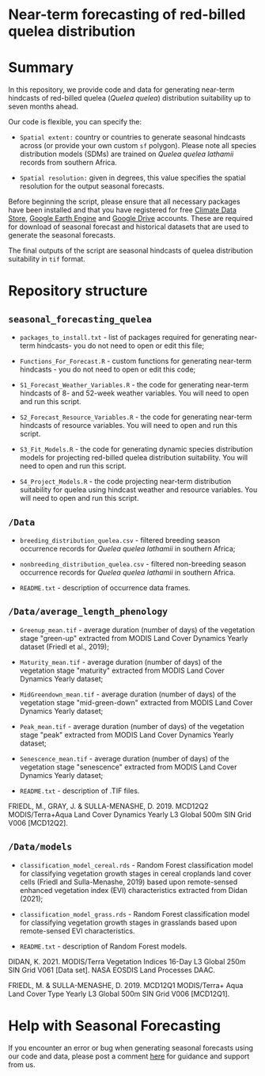 # Near-term forecasting of red-billed quelea distribution

# Summary

In this repository, we provide code and data for generating near-term hindcasts of red-billed quelea (*Quelea* *quelea*) distribution suitability up to seven months ahead. 

Our code is flexible, you can specify the: 
 - `Spatial extent:` country or countries to generate seasonal hindcasts across (or provide your own custom
`sf` polygon). Please note all species distribution models (SDMs) are trained on *Quelea quelea lathamii*
 records from southern Africa.

- `Spatial resolution:` given in degrees, this value specifies the spatial
 resolution for the output seasonal forecasts.

Before beginning the script, please ensure that all necessary packages have been installed and that you have registered for free [Climate Data Store](https://cds.climate.copernicus.eu/#!/home),
[Google Earth Engine](https://developers.google.com/earth-engine/) and [Google Drive](https://www.google.co.uk/intl/en-GB/drive/) accounts. These are required for download 
of seasonal forecast and historical datasets that are used to generate the seasonal forecasts.

The final outputs of the script are seasonal hindcasts of quelea distribution suitability in `tif` format.

# Repository structure

## `seasonal_forecasting_quelea`

- `packages_to_install.txt` - list of packages required for generating near-term hindcasts- you do not need to open or edit this file;

- `Functions_For_Forecast.R` - custom functions for generating near-term hindcasts - you do not need to open or edit this code;

- `S1_Forecast_Weather_Variables.R` - the code for generating near-term hindcasts of 8- and 52-week weather variables. You will need to open and run this script. 

- `S2_Forecast_Resource_Variables.R` - the code for generating near-term hindcasts of resource variables. You will need to open and run this script. 

- `S3_Fit_Models.R` - the code for generating dynamic species distribution models for projecting red-billed quelea distribution suitability. You will need to open and run this script. 

- `S4_Project_Models.R` - the code projecting near-term distribution suitability for quelea using hindcast weather and resource variables. You will need to open and run this script. 


## `/Data`

- `breeding_distribution_quelea.csv` - filtered breeding season occurrence records for *Quelea* *quelea* *lathamii* in southern Africa; 

- `nonbreeding_distribution_quelea.csv` - filtered non-breeding season occurrence records for *Quelea* *quelea* *lathamii* in southern Africa.

- `README.txt` - description of occurrence data frames.

## `/Data/average_length_phenology`

- `Greenup_mean.tif` - average duration (number of days) of the vegetation stage "green-up" extracted from MODIS Land Cover Dynamics Yearly dataset (Friedl et al., 2019);

- `Maturity_mean.tif` - average duration (number of days) of the vegetation stage "maturity" extracted from MODIS Land Cover Dynamics Yearly dataset; 

- `MidGreendown_mean.tif` - average duration (number of days) of the vegetation stage "mid-green-down" extracted from MODIS Land Cover Dynamics Yearly dataset; 

- `Peak_mean.tif` - average duration (number of days) of the vegetation stage "peak" extracted from MODIS Land Cover Dynamics Yearly dataset; 

- `Senescence_mean.tif` - average duration (number of days) of the vegetation stage "senescence" extracted from MODIS Land Cover Dynamics Yearly dataset; 

- `README.txt` - description of .TIF files.

FRIEDL, M., GRAY, J. & SULLA-MENASHE, D. 2019. MCD12Q2 MODIS/Terra+Aqua Land Cover Dynamics Yearly L3 Global 500m SIN Grid V006 [MCD12Q2].


## `/Data/models`

- `classification_model_cereal.rds` - Random Forest classification model for classifying vegetation growth stages in cereal croplands land cover cells (Friedl and Sulla-Menashe, 2019) based upon remote-sensed enhanced vegetation index (EVI) characteristics extracted from Didan (2021);

- `classification_model_grass.rds` - Random Forest classification model for classifying vegetation growth stages in grasslands based upon remote-sensed EVI characteristics.

- `README.txt` - description of Random Forest models.

DIDAN, K. 2021. MODIS/Terra Vegetation Indices 16-Day L3 Global 250m SIN Grid V061 [Data set]. NASA EOSDIS Land Processes DAAC. 

FRIEDL, M. & SULLA-MENASHE, D. 2019. MCD12Q1 MODIS/Terra+ Aqua Land Cover Type Yearly L3 Global 500m SIN Grid V006 [MCD12Q1].


# Help with Seasonal Forecasting 

If you encounter an error or bug when generating seasonal forecasts using our code and data, please post a comment
[here](https://github.com/r-a-dobson/seasonal-forecasting-quelea/issues) for guidance and
support from us.
